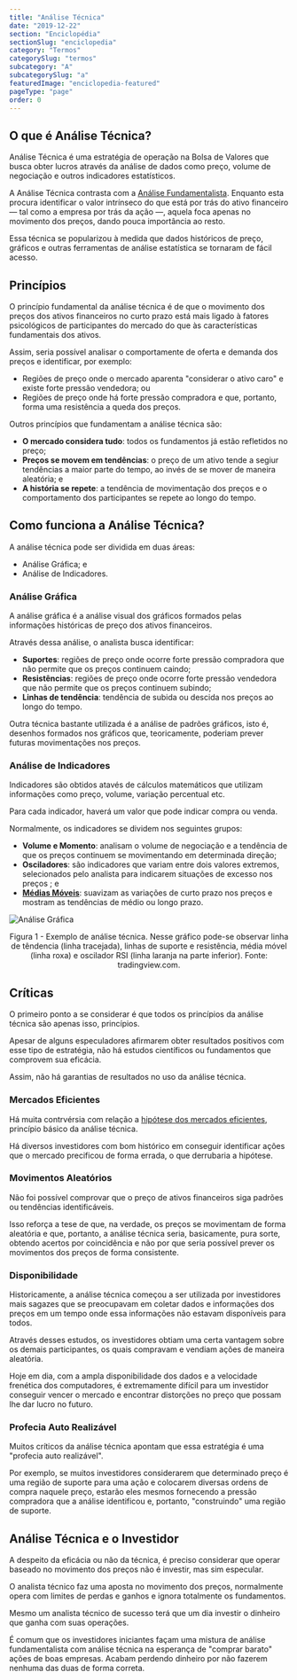 ```yaml
---
title: "Análise Técnica"
date: "2019-12-22"
section: "Enciclopédia"
sectionSlug: "enciclopedia"
category: "Termos"
categorySlug: "termos"
subcategory: "A"
subcategorySlug: "a"
featuredImage: "enciclopedia-featured"
pageType: "page"
order: 0
---
```


## O que é Análise Técnica?

Análise Técnica é uma estratégia de operação na Bolsa de Valores que busca obter lucros através da análise de dados como preço, volume de negociação e outros indicadores estatísticos.


A Análise Técnica contrasta com a [Análise Fundamentalista](/enciclopedia/termos/a/analise-fundamentalista). Enquanto esta procura identificar o valor intrínseco do que está por trás do ativo financeiro — tal como a empresa por trás da ação —, aquela foca apenas no movimento dos preços, dando pouca importância ao resto.

Essa técnica se popularizou à medida que dados históricos de preço, gráficos e outras ferramentas de análise estatística se tornaram de fácil acesso.

## Princípios

O princípio fundamental da análise técnica é de que o movimento dos preços dos ativos financeiros no curto prazo está mais ligado à fatores psicológicos de participantes do mercado do que às características fundamentais dos ativos.

Assim, seria possível analisar o comportamente de oferta e demanda dos preços e identificar, por exemplo:

- Regiões de preço onde o mercado aparenta "considerar o ativo caro" e existe forte pressão vendedora; ou
- Regiões de preço onde há forte pressão compradora e que, portanto, forma uma resistência a queda dos preços.



Outros princípios que fundamentam a análise técnica são:

- **O mercado considera tudo**: todos os fundamentos já estão refletidos no preço;
- **Preços se movem em tendências**: o preço de um ativo tende a segiur tendências a maior parte do tempo, ao invés de se mover de maneira aleatória; e
- **A história se repete**: a tendência de movimentação dos preços e o comportamento dos participantes se repete ao longo do tempo.


## Como funciona a Análise Técnica?

A análise técnica pode ser dividida em duas áreas:

- Análise Gráfica; e
- Análise de Indicadores.

### Análise Gráfica

A análise gráfica é a análise visual dos gráficos formados pelas informações históricas de preço dos ativos financeiros.

Através dessa análise, o analista busca identificar:

- **Suportes**: regiões de preço onde ocorre forte pressão compradora que não permite que os preços continuem caindo;
- **Resistências**: regiões de preço onde ocorre forte pressão vendedora que não permite que os preços continuem subindo;
- **Linhas de tendência**: tendência de subida ou descida nos preços ao longo do tempo.

Outra técnica bastante utilizada é a análise de padrões gráficos, isto é, desenhos formados nos gráficos que, teoricamente, poderiam prever futuras movimentações nos preços.


### Análise de Indicadores

Indicadores são obtidos atavés de cálculos matemáticos que utilizam informações como preço, volume, variação percentual etc.

Para cada indicador, haverá um valor que pode indicar compra ou venda.

Normalmente, os indicadores se dividem nos seguintes grupos:

- **Volume e Momento**: analisam o volume de negociação e a tendência de que os preços continuem se movimentando em determinada direção;
- **Osciladores**: são indicadores que variam entre dois valores extremos, selecionados pelo analista para indicarem situações de excesso nos preços ; e
- [**Médias Móveis**](/enciclopedia/termos/m/media-movel): suavizam as variações de curto prazo nos preços e mostram as tendências de médio ou longo prazo.

![Análise Gráfica](../img/analise-tecnica.jpg)

<p class="legenda" style="text-align:center">Figura 1 - Exemplo de análise técnica. Nesse gráfico pode-se observar linha de têndencia (linha tracejada), linhas de suporte e resistência, média móvel (linha roxa) e oscilador RSI (linha laranja na parte inferior). Fonte: tradingview.com.</p>

## Críticas

O primeiro ponto a se considerar é que todos os princípios da análise técnica são apenas isso, princípios.

Apesar de alguns especuladores afirmarem obter resultados positivos com esse tipo de estratégia, não há estudos científicos ou fundamentos que comprovem sua eficácia.

Assim, não há garantias de resultados no uso da análise técnica.

### Mercados Eficientes

Há muita contrvérsia com relação a [hipótese dos mercados eficientes](/enciclopedia/termos/h/hipotese-do-mercado-eficiente), princípio básico da análise técnica.

Há diversos investidores com bom histórico em conseguir identificar ações que o mercado precificou de forma errada, o que derrubaria a hipótese. 

### Movimentos Aleatórios

Não foi possível comprovar que o preço de ativos financeiros siga padrões ou tendências identificáveis.

Isso reforça a tese de que, na verdade, os preços se movimentam de forma aleatória e que, portanto, a análise técnica seria, basicamente, pura sorte, obtendo acertos por coincidência e não por que seria possível prever os movimentos dos preços de forma consistente.

### Disponibilidade

Historicamente, a análise técnica começou a ser utilizada por investidores mais sagazes que se preocupavam em coletar dados e informações dos preços em um tempo onde essa informações não estavam disponíveis para todos.

Através desses estudos, os investidores obtiam uma certa vantagem sobre os demais participantes, os quais compravam e vendiam ações de maneira aleatória.

Hoje em dia, com a ampla disponibilidade dos dados e a velocidade frenética dos computadores, é extremamente difícil para um investidor conseguir vencer o mercado e encontrar distorções no preço que possam lhe dar lucro no futuro.

### Profecia Auto Realizável

Muitos críticos da análise técnica apontam que essa estratégia é uma "profecia auto realizável".

Por exemplo, se muitos investidores considerarem que determinado preço é uma região de suporte para uma ação e colocarem diversas ordens de compra naquele preço, estarão eles mesmos fornecendo a pressão compradora que a análise identificou e, portanto, "construindo" uma região de suporte.

## Análise Técnica e o Investidor

A despeito da eficácia ou não da técnica, é preciso considerar que operar baseado no movimento dos preços não é investir, mas sim especular.

O analista técnico faz uma aposta no movimento dos preços, normalmente opera com limites de perdas e ganhos e ignora totalmente os fundamentos.

Mesmo um analista técnico de sucesso terá que um dia investir o dinheiro que ganha com suas operações.

É comum que os investidores iniciantes façam uma mistura de análise fundamentalista com análise técnica na esperança de "comprar barato" ações de boas empresas. Acabam perdendo dinheiro por  não fazerem nenhuma das duas de forma correta.


